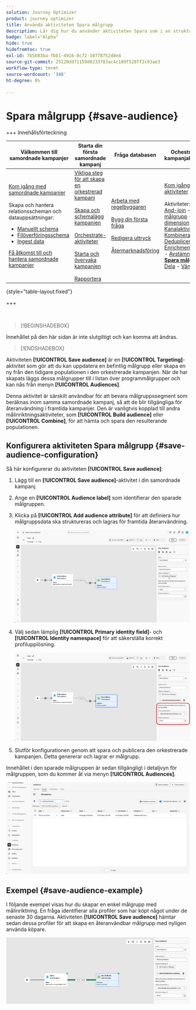 ```yaml
---
solution: Journey Optimizer
product: journey optimizer
title: Använda aktiviteten Spara målgrupp
description: Lär dig hur du använder aktiviteten Spara som i en strukturerad kampanj
badge: label="Alpha"
hide: true
hidefromtoc: true
exl-id: 7b5b03ba-fbb1-4916-8c72-10778752d8e4
source-git-commit: 25120dd71159d0233783ac4c189f528ff2c93ae3
workflow-type: tm+mt
source-wordcount: '348'
ht-degree: 0%

---
```


# Spara målgrupp {#save-audience}

+++ Innehållsförteckning

| Välkommen till samordnade kampanjer | Starta din första samordnade kampanj | Fråga databasen | Ochestrerade kampanjaktiviteter |
|---|---|---|---|
| [Kom igång med samordnade kampanjer](../gs-orchestrated-campaigns.md)<br/><br/>Skapa och hantera relationsscheman och datauppsättningar:</br> <ul><li>[Manuellt schema](../manual-schema.md)</li><li>[Filöverföringsschema](../file-upload-schema.md)</li><li>[Ingest data](../ingest-data.md)</li></ul>[Få åtkomst till och hantera samordnade kampanjer](../access-manage-orchestrated-campaigns.md) | [Viktiga steg för att skapa en orkestrerad kampanj](../gs-campaign-creation.md)<br/><br/>[Skapa och schemalägg kampanjen](../create-orchestrated-campaign.md)<br/><br/>[Orchestrate-aktiviteter](../orchestrate-activities.md)<br/><br/>[Starta och övervaka kampanjen](../start-monitor-campaigns.md)<br/><br/>[Rapportera](../reporting-campaigns.md) | [Arbeta med regelbyggaren](../orchestrated-rule-builder.md)<br/><br/>[Bygg din första fråga](../build-query.md)<br/><br/>[Redigera uttryck](../edit-expressions.md)<br/><br/>[Återmarknadsföring](../retarget.md) | [Kom igång med aktiviteter](about-activities.md)<br/><br/>Aktiviteter:<br/>[And-join](and-join.md) - [Bygg målgrupp](build-audience.md) - [Ändra dimension](change-dimension.md) - [Kanalaktiviteter](channels.md) - [Kombinera](combine.md) - [Deduplicering](deduplication.md) - [Enrichment](enrichment.md) - [Fork](fork.md)  - [Avstämning](reconciliation.md) - <b>[Spara målgrupp](save-audience.md)</b> - [Dela](split.md) - [Vänta](wait.md) |

{style="table-layout:fixed"}

+++

<br/>

>[!BEGINSHADEBOX]

Innehållet på den här sidan är inte slutgiltigt och kan komma att ändras.

>[!ENDSHADEBOX]

Aktiviteten **[!UICONTROL Save audience]** är en **[!UICONTROL Targeting]**-aktivitet som gör att du kan uppdatera en befintlig målgrupp eller skapa en ny från den tidigare populationen i den orkestrerade kampanjen. När de har skapats läggs dessa målgrupper till i listan över programmålgrupper och kan nås från menyn **[!UICONTROL Audiences]**.

Denna aktivitet är särskilt användbar för att bevara målgruppssegment som beräknas inom samma samordnade kampanj, så att de blir tillgängliga för återanvändning i framtida kampanjer. Den är vanligtvis kopplad till andra målinriktningsaktiviteter, som **[!UICONTROL Build audience]** eller **[!UICONTROL Combine]**, för att hämta och spara den resulterande populationen.

## Konfigurera aktiviteten Spara målgrupp {#save-audience-configuration}

Så här konfigurerar du aktiviteten **[!UICONTROL Save audience]**:

1. Lägg till en **[!UICONTROL Save audience]**-aktivitet i din samordnade kampanj.

1. Ange en **[!UICONTROL Audience label]** som identifierar den sparade målgruppen.

1. Klicka på **[!UICONTROL Add audience attribute]** för att definiera hur målgruppsdata ska struktureras och lagras för framtida återanvändning.

   ![](../assets/save-audience-1.png)

1. Välj sedan lämplig **[!UICONTROL Primary identity field]**-&#x200B; och **[!UICONTROL Identity namespace]** för att säkerställa korrekt profilupplösning.

   ![](../assets/save-audience-2.png)

1. Slutför konfigurationen genom att spara och publicera den orkestrerade kampanjen. Detta genererar och lagrar er målgrupp.

Innehållet i den sparade målgruppen är sedan tillgängligt i detaljvyn för målgruppen, som du kommer åt via menyn **[!UICONTROL Audiences]**.

![](../assets/save-audience-3.png)

## Exempel {#save-audience-example}

I följande exempel visas hur du skapar en enkel målgrupp med målinriktning. En fråga identifierar alla profiler som har köpt något under de senaste 30 dagarna. Aktiviteten **[!UICONTROL Save audience]** hämtar sedan dessa profiler för att skapa en återanvändbar målgrupp med nyligen använda köpare.

![](../assets/save-audience-4.png)
